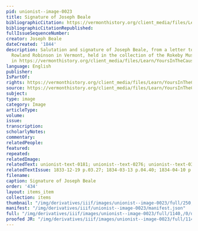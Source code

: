 ```yaml
---
pid: unionist--image-0023
title: Signature of Joseph Beale
bibliographicCitation: https://vermonthistory.org/client_media/files/Learn/YoursInTheCause20ed.pdf
bibliographicCitationRepublished: 
fullIssueSequenceNumber: 
creator: Joseph Beale
dateCreated: '1844'
description: Salutation and signature of Joseph Beale, from a letter to his friend
  Rowland Robinson in Vermont, held in the collection of the Rokeby Museum, reproduced
  in https://vermonthistory.org/client_media/files/Learn/YoursInTheCause20ed.pdf
language: English
publisher: 
IsPartOf: 
rights: https://vermonthistory.org/client_media/files/Learn/YoursInTheCause20ed.pdf
source: https://vermonthistory.org/client_media/files/Learn/YoursInTheCause20ed.pdf
subject: 
type: image
category: Image
articleType: 
volume: 
issue: 
transcription: 
scholarlyNotes: 
commentary: 
relatedPeople: 
featured: 
repeated: 
relatedImage: 
relatedText: unionist-text-0181; unionist--text-0276; unionist--text-0342
relatedTextIssue: 1833-12-19 p.03.27; 1834-03-13 p.04.40; 1834-04-10 p.03.42
filename: 
caption: Signature of Joseph Beale
order: '434'
layout: items_item
collection: items
thumbnail: "/img/derivatives/iiif/images/unionist--image-0023/full/250,/0/default.jpg"
manifest: "/img/derivatives/iiif/unionist--image-0023/manifest.json"
full: "/img/derivatives/iiif/images/unionist--image-0023/full/1140,/0/default.jpg"
proofed JR: "/img/derivatives/iiif/images/unionist--image-0023/full/1140,/0/default.jpg"
---
```

